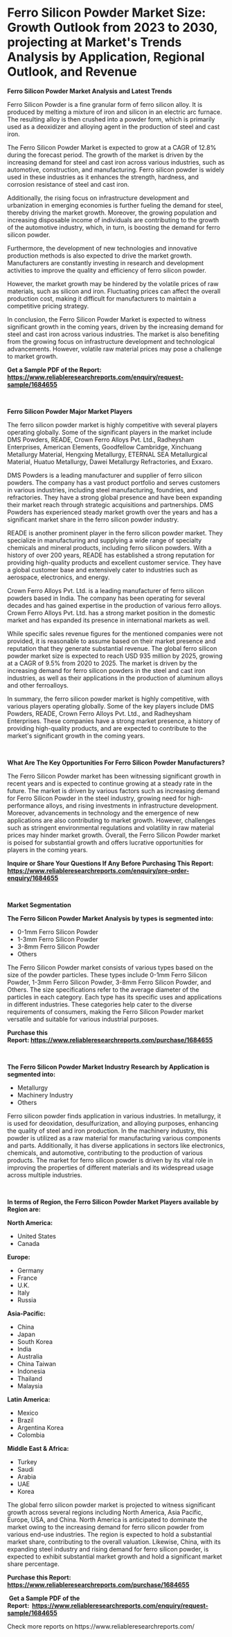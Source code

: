 <p><h1>Ferro Silicon Powder Market Size: Growth Outlook from 2023 to 2030, projecting at Market's Trends Analysis by Application, Regional Outlook, and Revenue</h1></p><p><strong>Ferro Silicon Powder Market Analysis and Latest Trends</strong></p>
<p><p>Ferro Silicon Powder is a fine granular form of ferro silicon alloy. It is produced by melting a mixture of iron and silicon in an electric arc furnace. The resulting alloy is then crushed into a powder form, which is primarily used as a deoxidizer and alloying agent in the production of steel and cast iron.</p><p>The Ferro Silicon Powder Market is expected to grow at a CAGR of 12.8% during the forecast period. The growth of the market is driven by the increasing demand for steel and cast iron across various industries, such as automotive, construction, and manufacturing. Ferro silicon powder is widely used in these industries as it enhances the strength, hardness, and corrosion resistance of steel and cast iron.</p><p>Additionally, the rising focus on infrastructure development and urbanization in emerging economies is further fueling the demand for steel, thereby driving the market growth. Moreover, the growing population and increasing disposable income of individuals are contributing to the growth of the automotive industry, which, in turn, is boosting the demand for ferro silicon powder.</p><p>Furthermore, the development of new technologies and innovative production methods is also expected to drive the market growth. Manufacturers are constantly investing in research and development activities to improve the quality and efficiency of ferro silicon powder.</p><p>However, the market growth may be hindered by the volatile prices of raw materials, such as silicon and iron. Fluctuating prices can affect the overall production cost, making it difficult for manufacturers to maintain a competitive pricing strategy.</p><p>In conclusion, the Ferro Silicon Powder Market is expected to witness significant growth in the coming years, driven by the increasing demand for steel and cast iron across various industries. The market is also benefiting from the growing focus on infrastructure development and technological advancements. However, volatile raw material prices may pose a challenge to market growth.</p></p>
<p><strong>Get a Sample PDF of the Report:&nbsp; <a href="https://www.reliableresearchreports.com/enquiry/request-sample/1684655">https://www.reliableresearchreports.com/enquiry/request-sample/1684655</a></strong></p>
<p>&nbsp;</p>
<p><strong>Ferro Silicon Powder Major Market Players</strong></p>
<p><p>The ferro silicon powder market is highly competitive with several players operating globally. Some of the significant players in the market include DMS Powders, READE, Crown Ferro Alloys Pvt. Ltd., Radheysham Enterprises, American Elements, Goodfellow Cambridge, Xinchuang Metallurgy Material, Hengxing Metallurgy, ETERNAL SEA Metallurgical Material, Huatuo Metallurgy, Dawei Metallurgy Refractories, and Exxaro. </p><p>DMS Powders is a leading manufacturer and supplier of ferro silicon powders. The company has a vast product portfolio and serves customers in various industries, including steel manufacturing, foundries, and refractories. They have a strong global presence and have been expanding their market reach through strategic acquisitions and partnerships. DMS Powders has experienced steady market growth over the years and has a significant market share in the ferro silicon powder industry.</p><p>READE is another prominent player in the ferro silicon powder market. They specialize in manufacturing and supplying a wide range of specialty chemicals and mineral products, including ferro silicon powders. With a history of over 200 years, READE has established a strong reputation for providing high-quality products and excellent customer service. They have a global customer base and extensively cater to industries such as aerospace, electronics, and energy.</p><p>Crown Ferro Alloys Pvt. Ltd. is a leading manufacturer of ferro silicon powders based in India. The company has been operating for several decades and has gained expertise in the production of various ferro alloys. Crown Ferro Alloys Pvt. Ltd. has a strong market position in the domestic market and has expanded its presence in international markets as well.</p><p>While specific sales revenue figures for the mentioned companies were not provided, it is reasonable to assume based on their market presence and reputation that they generate substantial revenue. The global ferro silicon powder market size is expected to reach USD 935 million by 2025, growing at a CAGR of 9.5% from 2020 to 2025. The market is driven by the increasing demand for ferro silicon powders in the steel and cast iron industries, as well as their applications in the production of aluminum alloys and other ferroalloys.</p><p>In summary, the ferro silicon powder market is highly competitive, with various players operating globally. Some of the key players include DMS Powders, READE, Crown Ferro Alloys Pvt. Ltd., and Radheysham Enterprises. These companies have a strong market presence, a history of providing high-quality products, and are expected to contribute to the market's significant growth in the coming years.</p></p>
<p>&nbsp;</p>
<p><strong>What Are The Key Opportunities For Ferro Silicon Powder Manufacturers?</strong></p>
<p><p>The Ferro Silicon Powder market has been witnessing significant growth in recent years and is expected to continue growing at a steady rate in the future. The market is driven by various factors such as increasing demand for Ferro Silicon Powder in the steel industry, growing need for high-performance alloys, and rising investments in infrastructure development. Moreover, advancements in technology and the emergence of new applications are also contributing to market growth. However, challenges such as stringent environmental regulations and volatility in raw material prices may hinder market growth. Overall, the Ferro Silicon Powder market is poised for substantial growth and offers lucrative opportunities for players in the coming years.</p></p>
<p><strong>Inquire or Share Your Questions If Any Before Purchasing This Report: <a href="https://www.reliableresearchreports.com/enquiry/pre-order-enquiry/1684655">https://www.reliableresearchreports.com/enquiry/pre-order-enquiry/1684655</a></strong></p>
<p>&nbsp;</p>
<p><strong>Market Segmentation</strong></p>
<p><strong>The Ferro Silicon Powder Market Analysis by types is segmented into:</strong></p>
<p><ul><li>0-1mm Ferro Silicon Powder</li><li>1-3mm Ferro Silicon Powder</li><li>3-8mm Ferro Silicon Powder</li><li>Others</li></ul></p>
<p><p>The Ferro Silicon Powder market consists of various types based on the size of the powder particles. These types include 0-1mm Ferro Silicon Powder, 1-3mm Ferro Silicon Powder, 3-8mm Ferro Silicon Powder, and Others. The size specifications refer to the average diameter of the particles in each category. Each type has its specific uses and applications in different industries. These categories help cater to the diverse requirements of consumers, making the Ferro Silicon Powder market versatile and suitable for various industrial purposes.</p></p>
<p><strong>Purchase this Report:&nbsp;<a href="https://www.reliableresearchreports.com/purchase/1684655">https://www.reliableresearchreports.com/purchase/1684655</a></strong></p>
<p>&nbsp;</p>
<p><strong>The Ferro Silicon Powder Market Industry Research by Application is segmented into:</strong></p>
<p><ul><li>Metallurgy</li><li>Machinery Industry</li><li>Others</li></ul></p>
<p><p>Ferro silicon powder finds application in various industries. In metallurgy, it is used for deoxidation, desulfurization, and alloying purposes, enhancing the quality of steel and iron production. In the machinery industry, this powder is utilized as a raw material for manufacturing various components and parts. Additionally, it has diverse applications in sectors like electronics, chemicals, and automotive, contributing to the production of various products. The market for ferro silicon powder is driven by its vital role in improving the properties of different materials and its widespread usage across multiple industries.</p></p>
<p>&nbsp;</p>
<p><strong>In terms of Region, the Ferro Silicon Powder Market Players available by Region are:</strong></p>
<p>
    <p> <strong> North America: </strong>
        <ul>
            <li>United States</li>
            <li>Canada</li>
        </ul>
        </p> 
    <p> <strong> Europe: </strong>
        <ul>
            <li>Germany</li>
            <li>France</li>
            <li>U.K.</li>
            <li>Italy</li>
            <li>Russia</li>
        </ul>
        </p> 
    <p> <strong> Asia-Pacific: </strong>
        <ul>
            <li>China</li>
            <li>Japan</li>
            <li>South Korea</li>
            <li>India</li>
            <li>Australia</li>
            <li>China Taiwan</li>
            <li>Indonesia</li>
            <li>Thailand</li>
            <li>Malaysia</li>
        </ul>
        </p> 
    <p> <strong> Latin America: </strong>
        <ul>
            <li>Mexico</li>
            <li>Brazil</li>
            <li>Argentina Korea</li>
            <li>Colombia</li>
        </ul>
        </p> 
    <p> <strong> Middle East & Africa: </strong>
        <ul>
            <li>Turkey</li>
            <li>Saudi</li>
            <li>Arabia</li>
            <li>UAE</li>
            <li>Korea</li>
        </ul>
    </p>
    </p>
<p><p>The global ferro silicon powder market is projected to witness significant growth across several regions including North America, Asia Pacific, Europe, USA, and China. North America is anticipated to dominate the market owing to the increasing demand for ferro silicon powder from various end-use industries. The region is expected to hold a substantial market share, contributing to the overall valuation. Likewise, China, with its expanding steel industry and rising demand for ferro silicon powder, is expected to exhibit substantial market growth and hold a significant market share percentage.</p></p>
<p><strong>Purchase this Report: <a href="https://www.reliableresearchreports.com/purchase/1684655">https://www.reliableresearchreports.com/purchase/1684655</a></strong></p>
<p>&nbsp;<strong>Get a Sample PDF of the Report:&nbsp;&nbsp;<a href="https://www.reliableresearchreports.com/enquiry/request-sample/1684655">https://www.reliableresearchreports.com/enquiry/request-sample/1684655</a></strong></p>
<p><strong></strong></p>
<p>Check more reports on https://www.reliableresearchreports.com/</p>